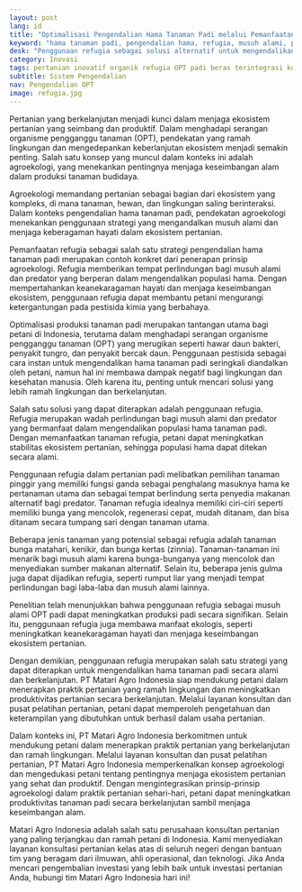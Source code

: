 ```yaml
---
layout: post
lang: id
title: "Optimalisasi Pengendalian Hama Tanaman Padi melalui Pemanfaatan Refugia"
keyword: "hama tanaman padi, pengendalian hama, refugia, musuh alami, petani padi, PT Matari Agro Indonesia"
desk: "Penggunaan refugia sebagai solusi alternatif untuk mengendalikan hama tanaman padi secara alami, dengan menekankan pentingnya konservasi musuh alami dalam ekosistem pertanian"
category: Inovasi
tags: pertanian inovatif organik refugia OPT padi beras terintegrasi konsultan ketahanan pangan
subtitle: Sistem Pengendalian
nav: Pengendalian OPT
image: refugia.jpg
---
```


Pertanian yang berkelanjutan menjadi kunci dalam menjaga ekosistem pertanian yang seimbang dan produktif. Dalam menghadapi serangan organisme pengganggu tanaman (OPT), pendekatan yang ramah lingkungan dan mengedepankan keberlanjutan ekosistem menjadi semakin penting. Salah satu konsep yang muncul dalam konteks ini adalah agroekologi, yang menekankan pentingnya menjaga keseimbangan alam dalam produksi tanaman budidaya.

Agroekologi memandang pertanian sebagai bagian dari ekosistem yang kompleks, di mana tanaman, hewan, dan lingkungan saling berinteraksi. Dalam konteks pengendalian hama tanaman padi, pendekatan agroekologi menekankan penggunaan strategi yang mengandalkan musuh alami dan menjaga keberagaman hayati dalam ekosistem pertanian.

Pemanfaatan refugia sebagai salah satu strategi pengendalian hama tanaman padi merupakan contoh konkret dari penerapan prinsip agroekologi. Refugia memberikan tempat perlindungan bagi musuh alami dan predator yang berperan dalam mengendalikan populasi hama. Dengan mempertahankan keanekaragaman hayati dan menjaga keseimbangan ekosistem, penggunaan refugia dapat membantu petani mengurangi ketergantungan pada pestisida kimia yang berbahaya.

Optimalisasi produksi tanaman padi merupakan tantangan utama bagi petani di Indonesia, terutama dalam menghadapi serangan organisme pengganggu tanaman (OPT) yang merugikan seperti hawar daun bakteri, penyakit tungro, dan penyakit bercak daun. Penggunaan pestisida sebagai cara instan untuk mengendalikan hama tanaman padi seringkali diandalkan oleh petani, namun hal ini membawa dampak negatif bagi lingkungan dan kesehatan manusia. Oleh karena itu, penting untuk mencari solusi yang lebih ramah lingkungan dan berkelanjutan.

Salah satu solusi yang dapat diterapkan adalah penggunaan refugia. Refugia merupakan wadah perlindungan bagi musuh alami dan predator yang bermanfaat dalam mengendalikan populasi hama tanaman padi. Dengan memanfaatkan tanaman refugia, petani dapat meningkatkan stabilitas ekosistem pertanian, sehingga populasi hama dapat ditekan secara alami.

Penggunaan refugia dalam pertanian padi melibatkan pemilihan tanaman pinggir yang memiliki fungsi ganda sebagai penghalang masuknya hama ke pertanaman utama dan sebagai tempat berlindung serta penyedia makanan alternatif bagi predator. Tanaman refugia idealnya memiliki ciri-ciri seperti memiliki bunga yang mencolok, regenerasi cepat, mudah ditanam, dan bisa ditanam secara tumpang sari dengan tanaman utama.

Beberapa jenis tanaman yang potensial sebagai refugia adalah tanaman bunga matahari, kenikir, dan bunga kertas (zinnia). Tanaman-tanaman ini menarik bagi musuh alami karena bunga-bunganya yang mencolok dan menyediakan sumber makanan alternatif. Selain itu, beberapa jenis gulma juga dapat dijadikan refugia, seperti rumput liar yang menjadi tempat perlindungan bagi laba-laba dan musuh alami lainnya.

Penelitian telah menunjukkan bahwa penggunaan refugia sebagai musuh alami OPT padi dapat meningkatkan produksi padi secara signifikan. Selain itu, penggunaan refugia juga membawa manfaat ekologis, seperti meningkatkan keanekaragaman hayati dan menjaga keseimbangan ekosistem pertanian.

Dengan demikian, penggunaan refugia merupakan salah satu strategi yang dapat diterapkan untuk mengendalikan hama tanaman padi secara alami dan berkelanjutan. PT Matari Agro Indonesia siap mendukung petani dalam menerapkan praktik pertanian yang ramah lingkungan dan meningkatkan produktivitas pertanian secara berkelanjutan. Melalui layanan konsultan dan pusat pelatihan pertanian, petani dapat memperoleh pengetahuan dan keterampilan yang dibutuhkan untuk berhasil dalam usaha pertanian.

Dalam konteks ini, PT Matari Agro Indonesia berkomitmen untuk mendukung petani dalam menerapkan praktik pertanian yang berkelanjutan dan ramah lingkungan. Melalui layanan konsultan dan pusat pelatihan pertanian, PT Matari Agro Indonesia memperkenalkan konsep agroekologi dan mengedukasi petani tentang pentingnya menjaga ekosistem pertanian yang sehat dan produktif. Dengan mengintegrasikan prinsip-prinsip agroekologi dalam praktik pertanian sehari-hari, petani dapat meningkatkan produktivitas tanaman padi secara berkelanjutan sambil menjaga keseimbangan alam.

Matari Agro Indonesia adalah salah satu perusahaan konsultan pertanian yang paling terjangkau dan ramah petani di Indonesia. Kami menyediakan layanan konsultasi pertanian kelas atas di seluruh negeri dengan bantuan tim yang beragam dari ilmuwan, ahli operasional, dan teknologi. Jika Anda mencari pengembalian investasi yang lebih baik untuk investasi pertanian Anda, hubungi tim Matari Agro Indonesia hari ini!


